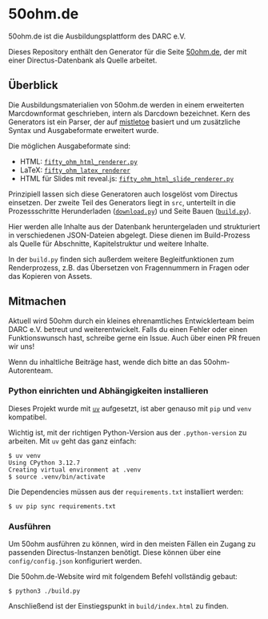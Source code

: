 # 50ohm.de

50ohm.de ist die Ausbildungsplattform des DARC e.V. 

Dieses Repository enthält den Generator für die Seite [50ohm.de](https://50ohm.de), der mit einer Directus-Datenbank als Quelle arbeitet.

## Überblick

Die Ausbildungsmaterialien von 50ohm.de werden in einem erweiterten Marcdownformat geschrieben, intern als Darcdown bezeichnet. Kern des Generators ist ein Parser, der auf [mistletoe](https://github.com/miyuchina/mistletoe) basiert und um zusätzliche Syntax und Ausgabeformate erweitert wurde.

Die möglichen Ausgabeformate sind:
- HTML: [`fifty_ohm_html_renderer.py`](renderer/fifty_ohm_html_renderer.py)
- LaTeX: [`fifty_ohm_latex_renderer`](renderer/fifty_ohm_latex_renderer.py)
- HTML für Slides mit reveal.js: [`fifty_ohm_html_slide_renderer.py`](renderer/fifty_ohm_html_slide_renderer.py)

Prinzipiell lassen sich diese Generatoren auch losgelöst vom Directus einsetzen. Der zweite Teil des Generators liegt in `src`, unterteilt in die Prozessschritte Herunderladen ([`download.py`](src/download.py)) und Seite Bauen ([`build.py`](src/build.py)).

Hier werden alle Inhalte aus der Datenbank heruntergeladen und strukturiert in verschiedenen JSON-Dateien abgelegt. Diese dienen im Build-Prozess als Quelle für Abschnitte, Kapitelstruktur und weitere Inhalte.

In der `build.py` finden sich außerdem weitere Begleitfunktionen zum Renderprozess, z.B. das Übersetzen von Fragennummern in Fragen oder das Kopieren von Assets.

## Mitmachen

Aktuell wird 50ohm durch ein kleines ehrenamtliches Entwicklerteam beim DARC e.V. betreut und weiterentwickelt. Falls du einen Fehler oder einen Funktionswunsch hast, schreibe gerne ein Issue. Auch über einen PR freuen wir uns!

Wenn du inhaltliche Beiträge hast, wende dich bitte an das 50ohm-Autorenteam.

### Python einrichten und Abhängigkeiten installieren

Dieses Projekt wurde mit [`uv`](https://docs.astral.sh/uv/) aufgesetzt, ist aber genauso mit `pip` und `venv` kompatibel.

Wichtig ist, mit der richtigen Python-Version aus der `.python-version` zu arbeiten. Mit `uv` geht das ganz einfach:
```console
$ uv venv
Using CPython 3.12.7
Creating virtual environment at .venv
$ source .venv/bin/activate
```

Die Dependencies müssen aus der `requirements.txt` installiert werden:
```console
$ uv pip sync requirements.txt
```

### Ausführen

Um 50ohm ausführen zu können, wird in den meisten Fällen ein Zugang zu passenden Directus-Instanzen benötigt. Diese können über eine `config/config.json` konfiguriert werden.

Die 50ohm.de-Website wird mit folgendem Befehl vollständig gebaut:

```console
$ python3 ./build.py
```

Anschließend ist der Einstiegspunkt in `build/index.html` zu finden.